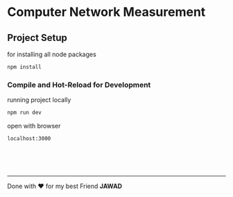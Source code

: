 # Computer Network Measurement


## Project Setup
for installing all node packages
```sh
npm install
```

### Compile and Hot-Reload for Development
running project locally
```sh
npm run dev
```
open with browser
```
localhost:3000
```
<br />
<br />
<br />
<hr />
Done with ❤️ for my best Friend <strong>JAWAD</strong>
